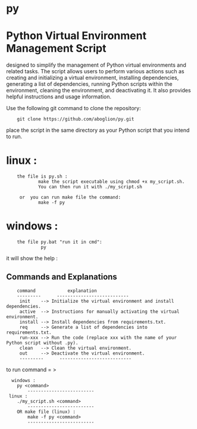 # py
# Python Virtual Environment Management Script


designed to simplify the management of Python virtual environments and related tasks. The script allows users to perform various actions such as creating and initializing a virtual environment, installing dependencies, generating a list of dependencies, running Python scripts within the environment, cleaning the environment, and deactivating it. It also provides helpful instructions and usage information.




Use the following git command to clone the repository:

		git clone https://github.com/aboglion/py.git


place the script in the same directory as your Python script that you intend to run.

 


# linux :
		the file is py.sh :
				make the script executable using chmod +x my_script.sh.
				You can then run it with ./my_script.sh 

		 or  you can run make file the command:
   				make -f py

# windows : 
		the file py.bat "run it in cmd":
				 py

it will show the help :

Commands and Explanations
-------------------------
		
		command            explanation
		---------      ---------------------------
		 init    --> Initialize the virtual environment and install dependencies.
		 active  --> Instructions for manually activating the virtual environment.
		 install --> Install dependencies from requirements.txt.
		 req     --> Generate a list of dependencies into requirements.txt.
		 run-xxx --> Run the code (replace xxx with the name of your Python script without .py).
		 clean   --> Clean the virtual environment.
		 out     --> Deactivate the virtual environment.
		 ---------      ---------------------------


 to run command = >
 
	  windows :
	  	py <command>  
    		-------------------------
	 linux : 
	 	./my_script.sh <command> 
       		-------------------------
		OR make file (linux) :  
			make -f py <command>
    		-------------------------

